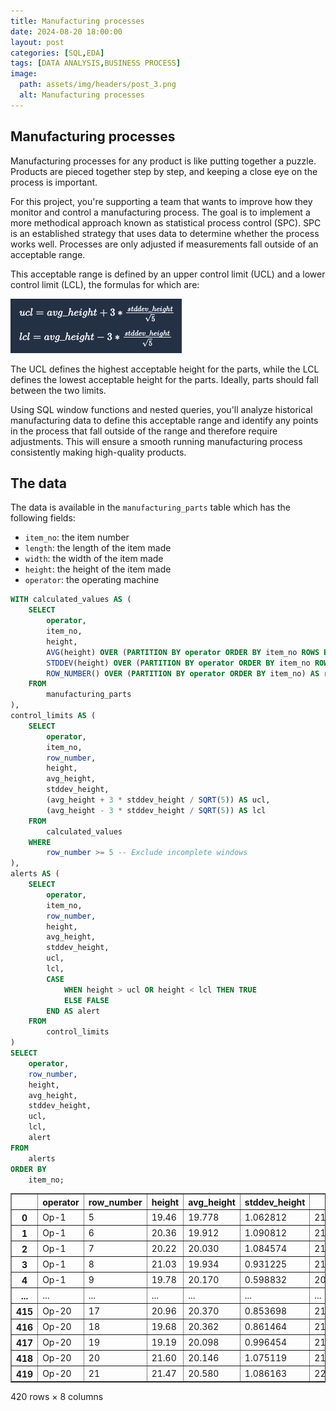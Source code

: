 ```yaml
---
title: Manufacturing processes
date: 2024-08-20 18:00:00
layout: post
categories: [SQL,EDA]
tags: [DATA ANALYSIS,BUSINESS PROCESS]
image:
  path: assets/img/headers/post_3.png
  alt: Manufacturing processes
---
```



## Manufacturing processes

Manufacturing processes for any product is like putting together a puzzle. Products are pieced together step by step, and keeping a close eye on the process is important.

For this project, you're supporting a team that wants to improve how they monitor and control a manufacturing process. The goal is to implement a more methodical approach known as statistical process control (SPC). SPC is an established strategy that uses data to determine whether the process works well. Processes are only adjusted if measurements fall outside of an acceptable range. 

This acceptable range is defined by an upper control limit (UCL) and a lower control limit (LCL), the formulas for which are:

![formula](assets/img/pictures/manproc_formula.png)

The UCL defines the highest acceptable height for the parts, while the LCL defines the lowest acceptable height for the parts. Ideally, parts should fall between the two limits.

Using SQL window functions and nested queries, you'll analyze historical manufacturing data to define this acceptable range and identify any points in the process that fall outside of the range and therefore require adjustments. This will ensure a smooth running manufacturing process consistently making high-quality products.

## The data
The data is available in the `manufacturing_parts` table which has the following fields:
- `item_no`: the item number
- `length`: the length of the item made
- `width`: the width of the item made
- `height`: the height of the item made
- `operator`: the operating machine


```sql
WITH calculated_values AS (
    SELECT
        operator,
        item_no,
        height,
        AVG(height) OVER (PARTITION BY operator ORDER BY item_no ROWS BETWEEN 4 PRECEDING AND CURRENT ROW) AS avg_height,
        STDDEV(height) OVER (PARTITION BY operator ORDER BY item_no ROWS BETWEEN 4 PRECEDING AND CURRENT ROW) AS stddev_height,
        ROW_NUMBER() OVER (PARTITION BY operator ORDER BY item_no) AS row_number
    FROM
        manufacturing_parts
),
control_limits AS (
    SELECT
        operator,
        item_no,
        row_number,
        height,
        avg_height,
        stddev_height,
        (avg_height + 3 * stddev_height / SQRT(5)) AS ucl,
        (avg_height - 3 * stddev_height / SQRT(5)) AS lcl
    FROM
        calculated_values
    WHERE
        row_number >= 5 -- Exclude incomplete windows
),
alerts AS (
    SELECT
        operator,
        item_no,
        row_number,
        height,
        avg_height,
        stddev_height,
        ucl,
        lcl,
        CASE
            WHEN height > ucl OR height < lcl THEN TRUE
            ELSE FALSE
        END AS alert
    FROM
        control_limits
)
SELECT
    operator,
    row_number,
    height,
    avg_height,
    stddev_height,
    ucl,
    lcl,
    alert
FROM
    alerts
ORDER BY
    item_no;
```




<div>
<style scoped>
    .dataframe tbody tr th:only-of-type {
        vertical-align: middle;
    }

    .dataframe tbody tr th {
        vertical-align: top;
    }

    .dataframe thead th {
        text-align: right;
    }
</style>
<table border="1" class="dataframe">
  <thead>
    <tr style="text-align: right;">
      <th></th>
      <th>operator</th>
      <th>row_number</th>
      <th>height</th>
      <th>avg_height</th>
      <th>stddev_height</th>
      <th>ucl</th>
      <th>lcl</th>
      <th>alert</th>
    </tr>
  </thead>
  <tbody>
    <tr>
      <th>0</th>
      <td>Op-1</td>
      <td>5</td>
      <td>19.46</td>
      <td>19.778</td>
      <td>1.062812</td>
      <td>21.203912</td>
      <td>18.352088</td>
      <td>False</td>
    </tr>
    <tr>
      <th>1</th>
      <td>Op-1</td>
      <td>6</td>
      <td>20.36</td>
      <td>19.912</td>
      <td>1.090812</td>
      <td>21.375477</td>
      <td>18.448523</td>
      <td>False</td>
    </tr>
    <tr>
      <th>2</th>
      <td>Op-1</td>
      <td>7</td>
      <td>20.22</td>
      <td>20.030</td>
      <td>1.084574</td>
      <td>21.485108</td>
      <td>18.574892</td>
      <td>False</td>
    </tr>
    <tr>
      <th>3</th>
      <td>Op-1</td>
      <td>8</td>
      <td>21.03</td>
      <td>19.934</td>
      <td>0.931225</td>
      <td>21.183369</td>
      <td>18.684631</td>
      <td>False</td>
    </tr>
    <tr>
      <th>4</th>
      <td>Op-1</td>
      <td>9</td>
      <td>19.78</td>
      <td>20.170</td>
      <td>0.598832</td>
      <td>20.973418</td>
      <td>19.366582</td>
      <td>False</td>
    </tr>
    <tr>
      <th>...</th>
      <td>...</td>
      <td>...</td>
      <td>...</td>
      <td>...</td>
      <td>...</td>
      <td>...</td>
      <td>...</td>
      <td>...</td>
    </tr>
    <tr>
      <th>415</th>
      <td>Op-20</td>
      <td>17</td>
      <td>20.96</td>
      <td>20.370</td>
      <td>0.853698</td>
      <td>21.515356</td>
      <td>19.224644</td>
      <td>False</td>
    </tr>
    <tr>
      <th>416</th>
      <td>Op-20</td>
      <td>18</td>
      <td>19.68</td>
      <td>20.362</td>
      <td>0.861464</td>
      <td>21.517775</td>
      <td>19.206225</td>
      <td>False</td>
    </tr>
    <tr>
      <th>417</th>
      <td>Op-20</td>
      <td>19</td>
      <td>19.19</td>
      <td>20.098</td>
      <td>0.996454</td>
      <td>21.434883</td>
      <td>18.761117</td>
      <td>False</td>
    </tr>
    <tr>
      <th>418</th>
      <td>Op-20</td>
      <td>20</td>
      <td>21.60</td>
      <td>20.146</td>
      <td>1.075119</td>
      <td>21.588423</td>
      <td>18.703577</td>
      <td>True</td>
    </tr>
    <tr>
      <th>419</th>
      <td>Op-20</td>
      <td>21</td>
      <td>21.47</td>
      <td>20.580</td>
      <td>1.086163</td>
      <td>22.037241</td>
      <td>19.122759</td>
      <td>False</td>
    </tr>
  </tbody>
</table>
<p>420 rows × 8 columns</p>
</div>
